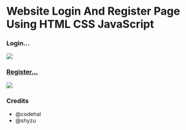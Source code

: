  <h1>Website Login And Register Page Using HTML CSS JavaScript</h1>

  <p align="center">
  <h3>Login...</h3>
  <a href="https://github.com/amd64fox/SpotX/releases"><img src="https://telegra.ph/file/ec8fc7209491dbfadb2b3.png" />
</p>

<p align="center">        
<h3>Register...</h3>
      <a href="https://t.me/spotify_windows_mod"><img src="https://telegra.ph/file/81c8ab9efcfbff634e058.png"></a>
    

<h3>Credits</h3>

- @codehal
- @shyzu

